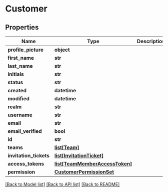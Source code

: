 # Customer

## Properties
Name | Type | Description | Notes
------------ | ------------- | ------------- | -------------
**profile_picture** | **object** |  | [optional] 
**first_name** | **str** |  | 
**last_name** | **str** |  | 
**initials** | **str** |  | 
**status** | **str** |  | [optional] 
**created** | **datetime** |  | [optional] 
**modified** | **datetime** |  | [optional] 
**realm** | **str** |  | [optional] 
**username** | **str** |  | [optional] 
**email** | **str** |  | 
**email_verified** | **bool** |  | [optional] 
**id** | **str** |  | [optional] 
**teams** | [**list[Team]**](Team.md) |  | [optional] 
**invitation_tickets** | [**list[InvitationTicket]**](InvitationTicket.md) |  | [optional] 
**access_tokens** | [**list[TeamMemberAccessToken]**](TeamMemberAccessToken.md) |  | [optional] 
**permission** | [**CustomerPermissionSet**](CustomerPermissionSet.md) |  | [optional] 

[[Back to Model list]](../README.md#documentation-for-models) [[Back to API list]](../README.md#documentation-for-api-endpoints) [[Back to README]](../README.md)


